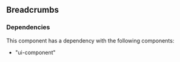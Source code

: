 ## Breadcrumbs

### Dependencies
This component has a dependency with the following components:

- "ui-component"